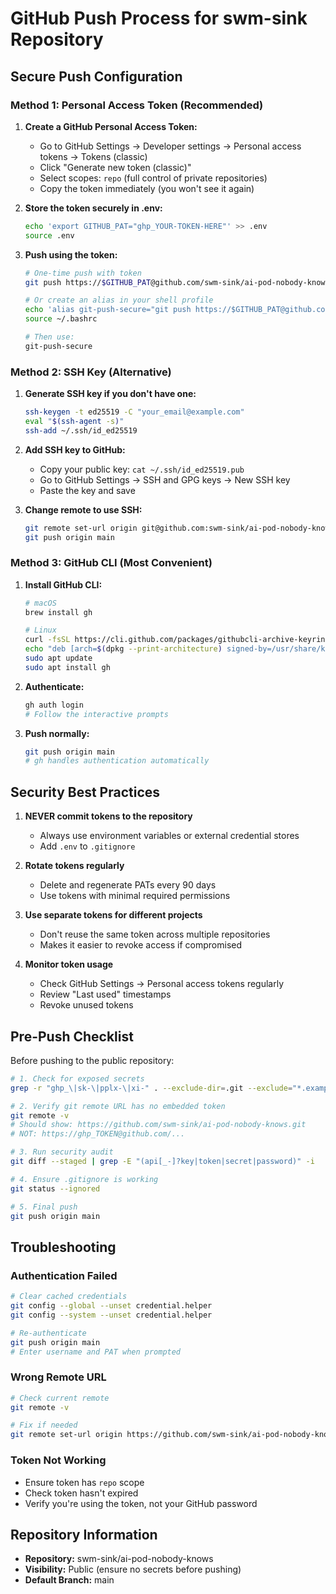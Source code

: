 # GitHub Push Process for swm-sink Repository

## Secure Push Configuration

### Method 1: Personal Access Token (Recommended)

1. **Create a GitHub Personal Access Token:**
   - Go to GitHub Settings → Developer settings → Personal access tokens → Tokens (classic)
   - Click "Generate new token (classic)"
   - Select scopes: `repo` (full control of private repositories)
   - Copy the token immediately (you won't see it again)

2. **Store the token securely in .env:**
   ```bash
   echo 'export GITHUB_PAT="ghp_YOUR-TOKEN-HERE"' >> .env
   source .env
   ```

3. **Push using the token:**
   ```bash
   # One-time push with token
   git push https://$GITHUB_PAT@github.com/swm-sink/ai-pod-nobody-knows.git main

   # Or create an alias in your shell profile
   echo 'alias git-push-secure="git push https://$GITHUB_PAT@github.com/swm-sink/ai-pod-nobody-knows.git main"' >> ~/.bashrc
   source ~/.bashrc

   # Then use:
   git-push-secure
   ```

### Method 2: SSH Key (Alternative)

1. **Generate SSH key if you don't have one:**
   ```bash
   ssh-keygen -t ed25519 -C "your_email@example.com"
   eval "$(ssh-agent -s)"
   ssh-add ~/.ssh/id_ed25519
   ```

2. **Add SSH key to GitHub:**
   - Copy your public key: `cat ~/.ssh/id_ed25519.pub`
   - Go to GitHub Settings → SSH and GPG keys → New SSH key
   - Paste the key and save

3. **Change remote to use SSH:**
   ```bash
   git remote set-url origin git@github.com:swm-sink/ai-pod-nobody-knows.git
   git push origin main
   ```

### Method 3: GitHub CLI (Most Convenient)

1. **Install GitHub CLI:**
   ```bash
   # macOS
   brew install gh

   # Linux
   curl -fsSL https://cli.github.com/packages/githubcli-archive-keyring.gpg | sudo dd of=/usr/share/keyrings/githubcli-archive-keyring.gpg
   echo "deb [arch=$(dpkg --print-architecture) signed-by=/usr/share/keyrings/githubcli-archive-keyring.gpg] https://cli.github.com/packages stable main" | sudo tee /etc/apt/sources.list.d/github-cli.list > /dev/null
   sudo apt update
   sudo apt install gh
   ```

2. **Authenticate:**
   ```bash
   gh auth login
   # Follow the interactive prompts
   ```

3. **Push normally:**
   ```bash
   git push origin main
   # gh handles authentication automatically
   ```

## Security Best Practices

1. **NEVER commit tokens to the repository**
   - Always use environment variables or external credential stores
   - Add `.env` to `.gitignore`

2. **Rotate tokens regularly**
   - Delete and regenerate PATs every 90 days
   - Use tokens with minimal required permissions

3. **Use separate tokens for different projects**
   - Don't reuse the same token across multiple repositories
   - Makes it easier to revoke access if compromised

4. **Monitor token usage**
   - Check GitHub Settings → Personal access tokens regularly
   - Review "Last used" timestamps
   - Revoke unused tokens

## Pre-Push Checklist

Before pushing to the public repository:

```bash
# 1. Check for exposed secrets
grep -r "ghp_\|sk-\|pplx-\|xi-" . --exclude-dir=.git --exclude="*.example"

# 2. Verify git remote URL has no embedded token
git remote -v
# Should show: https://github.com/swm-sink/ai-pod-nobody-knows.git
# NOT: https://ghp_TOKEN@github.com/...

# 3. Run security audit
git diff --staged | grep -E "(api[_-]?key|token|secret|password)" -i

# 4. Ensure .gitignore is working
git status --ignored

# 5. Final push
git push origin main
```

## Troubleshooting

### Authentication Failed
```bash
# Clear cached credentials
git config --global --unset credential.helper
git config --system --unset credential.helper

# Re-authenticate
git push origin main
# Enter username and PAT when prompted
```

### Wrong Remote URL
```bash
# Check current remote
git remote -v

# Fix if needed
git remote set-url origin https://github.com/swm-sink/ai-pod-nobody-knows.git
```

### Token Not Working
- Ensure token has `repo` scope
- Check token hasn't expired
- Verify you're using the token, not your GitHub password

## Repository Information
- **Repository:** swm-sink/ai-pod-nobody-knows
- **Visibility:** Public (ensure no secrets before pushing)
- **Default Branch:** main

